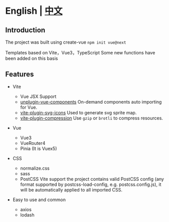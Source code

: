 # **English** | [中文](./README.zh_CN.md)

## Introduction

The project was built using create-vue `npm init vue@next` 

Templates based on Vite，Vue3，TypeScript 
Some new functions have been added on this basis 

## Features

- Vite
  - Vue JSX Support
  - [unplugin-vue-components](https://github.com/antfu/unplugin-vue-components) On-demand components auto importing for Vue.
  - [vite-plugin-svg-icons](https://github.com/anncwb/vite-plugin-svg-icons) Used to generate svg sprite map.
  - [vite-plugin-compression](https://github.com/anncwb/vite-plugin-compression) Use `gzip` or `brotli` to compress resources.

- Vue
  - Vue3
  - VueRouter4
  - Pinia (It is Vuex5)

- CSS
  - normalize.css
  - sass
  - PostCSS Vite support the project contains valid PostCSS config (any format supported by postcss-load-config, e.g. postcss.config.js), it will be automatically applied to all imported CSS.

- Easy to use and common
  - axios
  - lodash

<!-- 
## Getting started
```bash

```

## Build
```bash
```

## Advanced
```bash
``` -->
